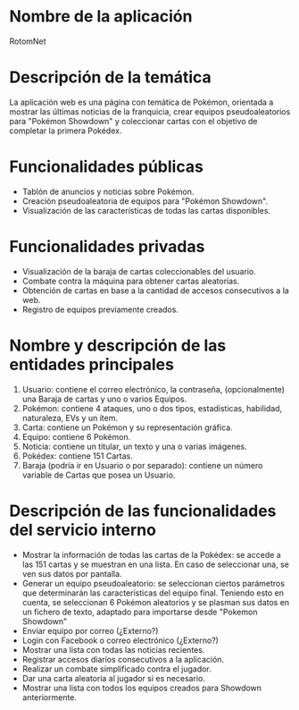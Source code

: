 # Nombre de la aplicación
RotomNet

# Descripción de la temática
La aplicación web es una página con temática de Pokémon, orientada a mostrar las
últimas noticias de la franquicia, crear equipos pseudoaleatorios para 
"Pokémon Showdown" y coleccionar cartas con el objetivo de completar la primera Pokédex.

# Funcionalidades públicas
* Tablón de anuncios y noticias sobre Pokémon.
* Creación pseudoaleatoria de equipos para "Pokémon Showdown".
* Visualización de las características de todas las cartas disponibles.

# Funcionalidades privadas
* Visualización de la baraja de cartas coleccionables del usuario.
* Combate contra la máquina para obtener cartas aleatorias.
* Obtención de cartas en base a la cantidad de accesos consecutivos a la web.
* Registro de equipos previamente creados.

# Nombre y descripción de las entidades principales
1. Usuario: contiene el correo electrónico, la contraseña, (opcionalmente) una Baraja de cartas y uno o varios Equipos.
2. Pokémon: contiene 4 ataques, uno o dos tipos, estadísticas, habilidad, naturaleza, EVs y un ítem.
3. Carta: contiene un Pokémon y su representación gráfica.
4. Equipo: contiene 6 Pokémon.
5. Noticia: contiene un titular, un texto y una o varias imágenes.
6. Pokédex: contiene 151 Cartas.
7. Baraja (podría ir en Usuario o por separado): contiene un número variable de Cartas que posea un Usuario.

# Descripción de las funcionalidades del servicio interno
* Mostrar la información de todas las cartas de la Pokédex: se accede a las 151 cartas y se muestran en una lista. En caso de seleccionar una, se ven sus datos por pantalla.
* Generar un equipo pseudoaleatorio: se seleccionan ciertos parámetros que determinarán las características del equipo final. Teniendo esto en cuenta, se seleccionan 6 Pokémon aleatorios y se plasman sus datos en un fichero de texto, adaptado para importarse desde "Pokemon Showdown"
* Enviar equipo por correo (¿Externo?)
* Login con Facebook o correo electrónico (¿Externo?)
* Mostrar una lista con todas las noticias recientes.
* Registrar accesos diarios consecutivos a la aplicación.
* Realizar un combate simplificado contra el jugador.
* Dar una carta aleatoria al jugador si es necesario.
* Mostrar una lista con todos los equipos creados para Showdown anteriormente.
